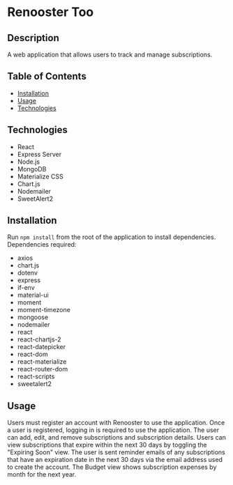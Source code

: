 # Renooster Too

## Description

A web application that allows users to track and manage subscriptions.

## Table of Contents

- [Installation](#installation)
- [Usage](#usage)
- [Technologies](#Technologies)

## Technologies

- React
- Express Server
- Node.js
- MongoDB
- Materialize CSS
- Chart.js
- Nodemailer
- SweetAlert2

## Installation

Run `npm install` from the root of the application to install dependencies.  
Dependencies required:

- axios
- chart.js
- dotenv
- express
- if-env
- material-ui
- moment
- moment-timezone
- mongoose
- nodemailer
- react
- react-chartjs-2
- react-datepicker
- react-dom
- react-materialize
- react-router-dom
- react-scripts
- sweetalert2

## Usage

Users must register an account with Renooster to use the application. Once a user is registered, logging in is required to use the application. The user can add, edit, and remove subscriptions and subscription details. Users can view subscriptions that expire within the next 30 days by toggling the "Expiring Soon" view. The user is sent reminder emails of any subscriptions that have an expiration date in the next 30 days via the email address used to create the account. The Budget view shows subscription expenses by month for the next year.
